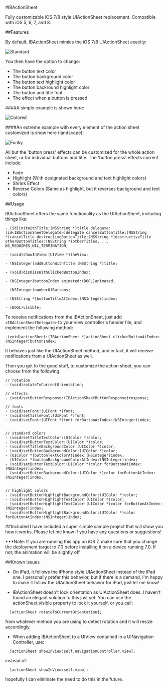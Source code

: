 #IBActionSheet

Fully customizable iOS 7/8 style UIActionSheet replacement.  Compatible with iOS 5, 6, 7, and 8.


##Features

By default, IBActionSheet mimics the iOS 7/8 UIActionSheet exactly:

 

![Standard](https://raw.github.com/ianb821/IBActionSheet/master/Pictures/Standard.png)


You then have the option to change:

 - The button text color
 - The button background color
 - The button text highlight color
 - The button backround highlight color
 - The button and title font
 - The effect when a button is pressed
 
####A simple example is shown here:
 
![Colored](https://raw.github.com/ianb821/IBActionSheet/master/Pictures/Colored.png)
 
####An extreme example with every element of the action sheet customized is show here (landscape):
 
![Funky](https://raw.github.com/ianb821/IBActionSheet/master/Pictures/Funky_Landscape.png)
 
All but the 'button press' effects can be customized for the whole action sheet, or for individual buttons and title.  The 'button press' effects current include:

 - Fade
 - Highlight (With designated background and text highlight colors)
 - Shrink Effect
 - Reverse Colors (Same as highlight, but it reverses background and text colors)
 
 
##Usage
 
IBActionSheet offers the same functionality as the UIActionSheet, including things like:

```
- (id)initWithTitle:(NSString *)title delegate:(id<IBActionSheetDelegate>)delegate cancelButtonTitle:(NSString *)cancelTitle destructiveButtonTitle:(NSString *)destructiveTitle otherButtonTitles:(NSString *)otherTitles, ... NS_REQUIRES_NIL_TERMINATION;

- (void)showInView:(UIView *)theView;

- (NSInteger)addButtonWithTitle:(NSString *)title;

- (void)dismissWithClickedButtonIndex:

- (NSInteger)buttonIndex animated:(BOOL)animated;

- (NSInteger)numberOfButtons;

- (NSString *)buttonTitleAtIndex:(NSInteger)index;

- (BOOL)visible;

```

To receive notifications from the IBActionSheet, just add 
```<IBActionSheetDelegate>``` to your view controller's header file, and implement the following method:


```
-(void)actionSheet:(IBActionSheet *)actionSheet clickedButtonAtIndex:(NSInteger)buttonIndex;

```

It behaves just like the UIActionSheet method, and in fact, it will receive notifications from a UIActionSheet as well.

Then you get to the good stuff, to customize the action sheet, you can choose from the following:

```
// rotation
- (void)rotateToCurrentOrientation;

// effects
- (void)setButtonResponse:(IBActionSheetButtonResponse)response;

// fonts
- (void)setFont:(UIFont *)font;
- (void)setTitleFont:(UIFont *)font;
- (void)setFont:(UIFont *)font forButtonAtIndex:(NSInteger)index;


// standard colors
- (void)setTitleTextColor:(UIColor *)color;
- (void)setButtonTextColor:(UIColor *)color;
- (void)setTitleBackgroundColor:(UIColor *)color;
- (void)setButtonBackgroundColor:(UIColor *)color;
- (UIColor *)buttonTextColorAtIndex:(NSInteger)index;
- (UIColor *)buttonBackgroundColorAtIndex:(NSInteger)index;
- (void)setButtonTextColor:(UIColor *)color forButtonAtIndex:(NSInteger)index;
- (void)setButtonBackgroundColor:(UIColor *)color forButtonAtIndex:(NSInteger)index;


// highlight colors
- (void)setButtonHighlightBackgroundColor:(UIColor *)color;
- (void)setButtonHighlightTextColor:(UIColor *)color;
- (void)setButtonHighlightTextColor:(UIColor *)color forButtonAtIndex:(NSInteger)index;
- (void)setButtonHighlightBackgroundColor:(UIColor *)color forButtonAtIndex:(NSInteger)index;

```

##Included
I have included a super simple sample project that will show you how it works.  Please let me know if you have any questions or suggestions!

***Note: If you are running this app on iOS 7, make sure that you change the deployment target to 7.0 before installing it on a device running 7.0.  If not, the animation will be slightly off
 

##Known Issues

 - On iPad, it follows the iPhone style UIActionSheet instead of the iPad one.  I personally prefer this behavior, but if there is a demand, I'm happy to make it follow the UIActionSheet behavior for iPad, just let me know!
 
 - IBActionSheet doesn't lock orientation as UIActionSheet does.  I haven't found an elegant solution to this just yet.  You can use the actionSheet.visible property to lock it yourself, or you call:
 
```
  [actionSheet rotateToCurrentOrientation];
```
 from whatever method you are using to detect rotation and it will resize accordingly. 
 
 - When adding IBActionSheet to a UIView contained in a UINavigation Controller, use:

```
  [actionSheet showInView:self.navigationController.view];
```
instead of:

```
  [actionSheet showInView:self.view];
```
hopefully I can eliminate the need to do this in the future.

